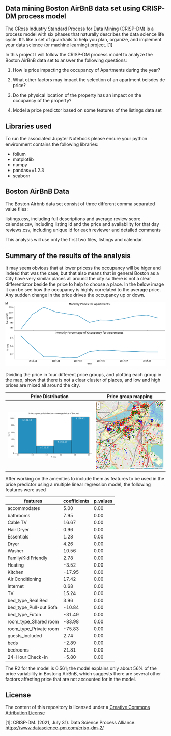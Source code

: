 ## Data mining Boston AirBnB data set using CRISP-DM process model

The CRoss Industry Standard Process for Data Mining (CRISP-DM) is a process model with six phases that naturally describes the data science life cycle. It’s like a set of guardrails to help you plan, organize, and implement your data science (or machine learning) project. [1]

In this project I will follow the CRISP-DM process model to analyze the Boston AirBnB data set to answer the following questions:

1. How is price impacting the occupancy of Apartments during the year?

1. What other factors may impact the selection of an apartment beisdes de price?

1. Do the physical location of the property has an impact on the occupancy of the property?

1. Model a price predictor based on some features of the listings data set

## Libraries used

To run the associated Jupyter Notebook please ensure your python environment contains the following libraries:

- folium
- matplotlib
- numpy
- pandas==1.2.3
- seaborn

## Boston AirBnB Data 

The Boston Airbnb data set consist of three different comma separated value files:

listings.csv, including full descriptions and average review score
calendar.csv, including listing id and the price and availability for that day
reviews.csv, including unique id for each reviewer and detailed comments

This analysis will use only the first two files, listings and calendar.

## Summary of the results of the analysis

It may seem obvious that at lower pricess the occupancy will be higer and indeed that was the case, but that also means that in general Boston as a City have very similar places all around the city so there is not a clear differentiator beside the price to help to choose a place.
In the below image it can be see how the occupancy is highly correlated to the average price. Any sudden change in the price drives the occupancy up or down.

![Distribution of Monthly pricesses](./img/month-prices.png)

Dividing the price in four different price groups, and plotting each group in the map, show that there is not a clear cluster of places, and low and high prices are mixed all around the city.

Price Distribution | Price group mapping
------------------ | -------------------
![Price Distribution](./img/dist-prices.png) | ![Price group mapping](./img/boston.png)

After working on the amenities to include them as features to be used in the price predictor using a multiple linear regression model, the following features were used


features|coefficients|p_values
--------|------------|--------
accommodates|5.00|0.00
bathrooms|7.95|0.00
Cable TV|16.67|0.00
Hair Dryer|0.96|0.00
Essentials|1.28|0.00
Dryer|4.26|0.00
Washer|10.56|0.00
Family/Kid Friendly|2.78|0.00
Heating|-3.52|0.00
Kitchen|-17.95|0.00
Air Conditioning|17.42|0.00
Internet|0.68|0.00
TV|15.24|0.00
bed_type_Real Bed|3.96|0.00
bed_type_Pull-out Sofa|-10.84|0.00
bed_type_Futon|-31.49|0.00
room_type_Shared room|-83.98|0.00
room_type_Private room|-75.83|0.00
guests_included|2.74|0.00
beds|-2.89|0.00
bedrooms|21.81|0.00
24-Hour Check-in|-5.80|0.00

The R2 for the model is 0.561; the model explains only about 56% of the price variability in Bostong AirBnB, which suggests there are several other factors affecting price that are not accounted for in the model.

## License

The content of this repository is licensed under a [Creative Commons Attribution License](http://creativecommons.org/licenses/by/3.0/us/)



[1]: CRISP-DM. (2021, July 31). Data Science Process Alliance. https://www.datascience-pm.com/crisp-dm-2/






